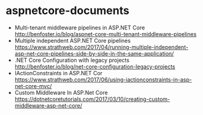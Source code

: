 # aspnetcore-documents

- Multi-tenant middleware pipelines in ASP.NET Core
http://benfoster.io/blog/aspnet-core-multi-tenant-middleware-pipelines
- Multiple independent ASP.NET Core pipelines
https://www.strathweb.com/2017/04/running-multiple-independent-asp-net-core-pipelines-side-by-side-in-the-same-application/
- .NET Core Configuration with legacy projects
http://benfoster.io/blog/net-core-configuration-legacy-projects
- IActionConstraints in ASP.NET Cor
https://www.strathweb.com/2017/06/using-iactionconstraints-in-asp-net-core-mvc/
- Custom Middleware In ASP.Net Core
https://dotnetcoretutorials.com/2017/03/10/creating-custom-middleware-asp-net-core/
